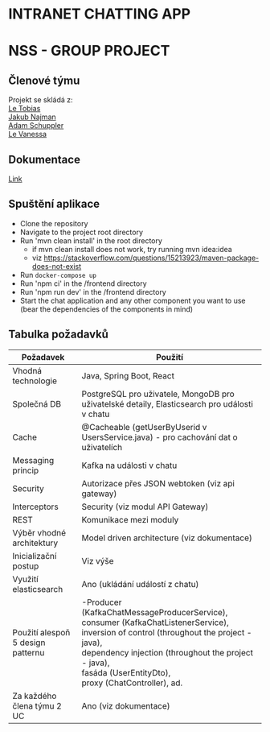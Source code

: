# INTRANET CHATTING APP

# NSS - GROUP PROJECT

## Členové týmu

Projekt se skládá z:<br/>
[Le Tobias](https://www.linkedin.com/in/tobias-le-01b306233/)<br/>
[Jakub Najman](https://www.linkedin.com/in/jakub-najman8/)<br/>
[Adam Schuppler](https://www.linkedin.com/in/adamschuppler/)<br/>
[Le Vanessa](https://www.linkedin.com/in/vanessa-le-845624268/)<br/>

## Dokumentace

[Link](https://docs.google.com/document/d/1qMZbQ6N5mLhj7hgiptDnqChFwkZ9lIkZMTy_L5SVObQ/edit)

## Spuštění aplikace
- Clone the repository
- Navigate to the project root directory
- Run 'mvn clean install' in the root directory
  - if mvn clean install does not work, try running mvn idea:idea
  - viz https://stackoverflow.com/questions/15213923/maven-package-does-not-exist
- Run `docker-compose up`
- Run 'npm ci' in the /frontend directory
- Run 'npm run dev' in the /frontend directory
- Start the chat application and any other component you want to use (bear the dependencies of the components in mind)

## Tabulka požadavků

| Požadavek          | Použití                                                                                                                                                                                                                                                               |
|--------------------|-----------------------------------------------------------------------------------------------------------------------------------------------------------------------------------------------------------------------------------------------------------------------|
| Vhodná technologie | Java, Spring Boot, React                                                                                                                                                                                                                                              |
| Společná DB        | PostgreSQL pro uživatele, MongoDB pro uživatelské detaily, Elasticsearch pro události v chatu                                                                                                                                                                         |
| Cache              | @Cacheable (getUserByUserid v UsersService.java) - pro cachování dat o uživatelích                                                                                                                                                                                    |
| Messaging princip  | Kafka na události v chatu                                                                                                                                                                                                                                             |
| Security           | Autorizace přes JSON webtoken (viz api gateway)                                                                                                                                                                                                                       |
| Interceptors       | Security (viz modul API Gateway)                                                                                                                                                                                                                                      |
| REST               | Komunikace mezi moduly                                                                                                                                                                                                                                                |
| Výběr vhodné architektury | Model driven architecture (viz dokumentace)                                                                                                                                                                                                                           |
| Inicializační postup | Viz výše                                                                                                                                                                                                                                                              |
| Využití elasticsearch | Ano (ukládání událostí z chatu)                                                                                                                                                                                                                                       |
| Použití alespoň 5 design patternu | -Producer (KafkaChatMessageProducerService), consumer (KafkaChatListenerService), <br/>inversion of control (throughout the project - java), <br/>dependency injection (throughout the project - java), <br/>fasáda (UserEntityDto), <br/>proxy (ChatController), ad. |
| Za každého člena týmu 2 UC | Ano (viz dokumentace)                                                                                                                                                                                                                                                 |
